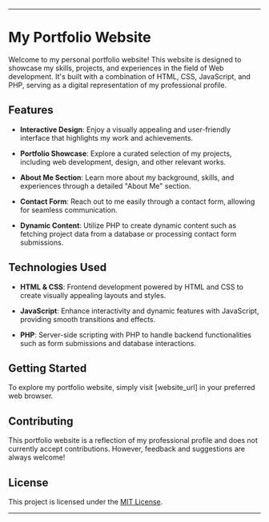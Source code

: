 

---

# My Portfolio Website

Welcome to my personal portfolio website! This website is designed to showcase my skills, projects, and experiences in the field of Web development. It's built with a combination of HTML, CSS, JavaScript, and PHP, serving as a digital representation of my professional profile.

## Features

- **Interactive Design**: Enjoy a visually appealing and user-friendly interface that highlights my work and achievements.
  
- **Portfolio Showcase**: Explore a curated selection of my projects, including web development, design, and other relevant works.
  
- **About Me Section**: Learn more about my background, skills, and experiences through a detailed "About Me" section.
  
- **Contact Form**: Reach out to me easily through a contact form, allowing for seamless communication.
  
- **Dynamic Content**: Utilize PHP to create dynamic content such as fetching project data from a database or processing contact form submissions.

## Technologies Used

- **HTML & CSS**: Frontend development powered by HTML and CSS to create visually appealing layouts and styles.
  
- **JavaScript**: Enhance interactivity and dynamic features with JavaScript, providing smooth transitions and effects.
  
- **PHP**: Server-side scripting with PHP to handle backend functionalities such as form submissions and database interactions.

## Getting Started

To explore my portfolio website, simply visit [website_url] in your preferred web browser.

## Contributing

This portfolio website is a reflection of my professional profile and does not currently accept contributions. However, feedback and suggestions are always welcome!

## License

This project is licensed under the [MIT License](LICENSE).

---

